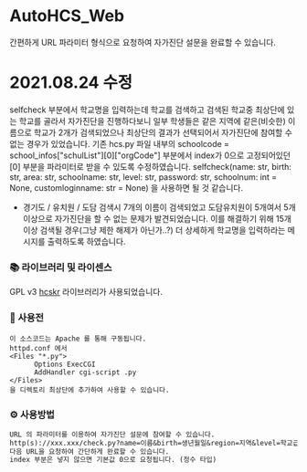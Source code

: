 # AutoHCS_Web
간편하게 URL 파라미터 형식으로 요청하여 자가진단 설문을 완료할 수 있습니다.

# 2021.08.24 수정
selfcheck 부분에서 학교명을 입력하는데 학교를 검색하고 검색된 학교중 최상단에 있는 학교를 골라서 자가진단을 진행하다보니
일부 학생들은 같은 지역에 같은(비슷한) 이름으로 학교가 2개가 검색되었으나 최상단의 결과가 선택되어서 자가진단에 참여할 수 없는 경우가 있었습니다.
기존 hcs.py 파일 내부의 schoolcode = school_infos["schulList"][0]["orgCode"] 부분에서 index가 0으로 고정되어있던 [0] 부분을 파라미터로 받을 수 있도록 수정하였습니다.
selfcheck(name: str, birth: str, area: str, schoolname: str, level: str, password: str, schoolnum: int = None, customloginname: str = None) 을 사용하면 될 것 같습니다.

+ 경기도 / 유치원 / 도담 검색시 7개의 이름이 검색되었고 도담유치원이 5개여서 5개 이상으로 자가진단을 할 수 없는 문제가 발견되었습니다.
이를 해결하기 위해 15개 이상 검색될 경우(그냥 제한 해제가 아닌가..?) 더 상세하게 학교명을 입력하라는 메시지를 출력하도록 하였습니다.


### 📚 라이브러리 및 라이센스
GPL v3 [hcskr](https://github.com/331leo/hcskr_python) 라이브러리가 사용되었습니다.

### 📄 사용전
```
이 소스코드는 Apache 를 통해 구동됩니다.
httpd.conf 에서
<Files "*.py">
      Options ExecCGI
      AddHandler cgi-script .py
</Files>
을 디렉토리 최상단에 추가하여 사용할 수 있습니다.
```

### ⚙️ 사용방법
```txt
URL 의 파라미터를 이용하여 자가진단 설문에 참여할 수 있습니다.
http(s)://xxx.xxx/check.py?name=이름&birth=생년월일&region=지역&level=학교급&school=학교명&password=비밀번호(&index=int)
다음 URL을 요청하여 간단하게 완료할 수 있습니다.
index 부분은 넣지 않으면 기본값 0으로 요청됩니다. (정수 타입)
```

